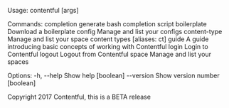 Usage: contentful <cmd> [args]

Commands:
  completion    generate bash completion script
  boilerplate   Download a boilerplate
  config        Manage and list your configs
  content-type  Manage and list your space content types           [aliases: ct]
  guide         A guide introducing basic concepts of working with Contentful
  login         Login to Contentful
  logout        Logout from Contentful
  space         Manage and list your spaces

Options:
  -h, --help  Show help                                                [boolean]
  --version   Show version number                                      [boolean]

Copyright 2017 Contentful, this is a BETA release
